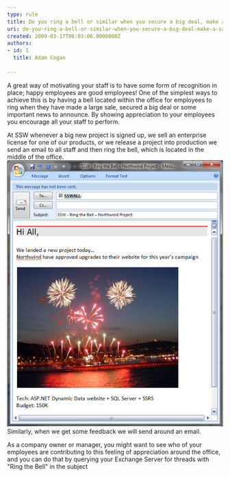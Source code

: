 ```yaml
---
type: rule
title: Do you ring a bell or similar when you secure a big deal, make a sale or get some great feedback?
uri: do-you-ring-a-bell-or-similar-when-you-secure-a-big-deal-make-a-sale-or-get-some-great-feedback
created: 2009-03-17T06:03:06.0000000Z
authors:
- id: 1
  title: Adam Cogan

---
```


A great way of motivating your staff is to have some form of recognition in place; happy employees are good employees! One of the simplest ways to achieve this is by having a bell located within the office for employees to ring when they have made a large sale, secured a big deal or some important news to announce. By showing appreciation to your employees you encourage all your staff to perform.

At SSW whenever a big new project is signed up, we sell an enterprise license for one of our products, or we release a project into production we send an email to all staff and then ring the bell, which is located in the middle of the office.
![ We send around an email like this and ring the bell when we get good news! ](ring-the-bell.jpg) 
Similarly, when we get some feedback we will send around an email.

As a company owner or manager, you might want to see who of your employees are contributing to this feeling of appreciation around the office, and you can do that by querying your Exchange Server for threads with "Ring the Bell" in the subject
